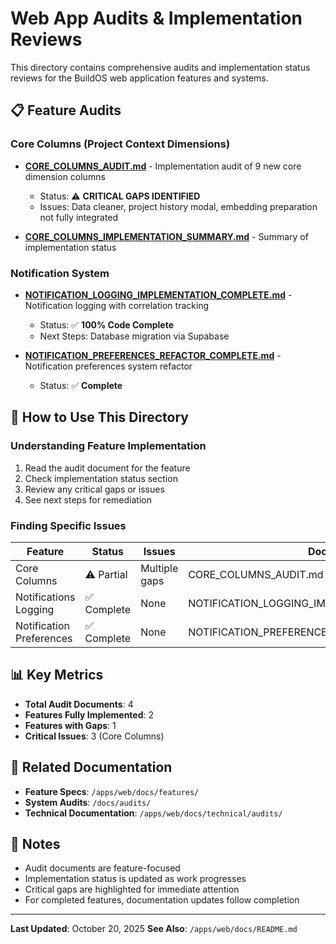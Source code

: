 # Web App Audits & Implementation Reviews

This directory contains comprehensive audits and implementation status reviews for the BuildOS web application features and systems.

## 📋 Feature Audits

### Core Columns (Project Context Dimensions)

- **[CORE_COLUMNS_AUDIT.md](CORE_COLUMNS_AUDIT.md)** - Implementation audit of 9 new core dimension columns
  - Status: ⚠️ **CRITICAL GAPS IDENTIFIED**
  - Issues: Data cleaner, project history modal, embedding preparation not fully integrated

- **[CORE_COLUMNS_IMPLEMENTATION_SUMMARY.md](CORE_COLUMNS_IMPLEMENTATION_SUMMARY.md)** - Summary of implementation status

### Notification System

- **[NOTIFICATION_LOGGING_IMPLEMENTATION_COMPLETE.md](NOTIFICATION_LOGGING_IMPLEMENTATION_COMPLETE.md)** - Notification logging with correlation tracking
  - Status: ✅ **100% Code Complete**
  - Next Steps: Database migration via Supabase

- **[NOTIFICATION_PREFERENCES_REFACTOR_COMPLETE.md](NOTIFICATION_PREFERENCES_REFACTOR_COMPLETE.md)** - Notification preferences system refactor
  - Status: ✅ **Complete**

## 🎯 How to Use This Directory

### Understanding Feature Implementation

1. Read the audit document for the feature
2. Check implementation status section
3. Review any critical gaps or issues
4. See next steps for remediation

### Finding Specific Issues

| Feature | Status | Issues | Document |
| ------- | ------ | ------ | -------- |
| Core Columns | ⚠️ Partial | Multiple gaps | CORE_COLUMNS_AUDIT.md |
| Notifications Logging | ✅ Complete | None | NOTIFICATION_LOGGING_IMPLEMENTATION_COMPLETE.md |
| Notification Preferences | ✅ Complete | None | NOTIFICATION_PREFERENCES_REFACTOR_COMPLETE.md |

## 📊 Key Metrics

- **Total Audit Documents**: 4
- **Features Fully Implemented**: 2
- **Features with Gaps**: 1
- **Critical Issues**: 3 (Core Columns)

## 🔗 Related Documentation

- **Feature Specs**: `/apps/web/docs/features/`
- **System Audits**: `/docs/audits/`
- **Technical Documentation**: `/apps/web/docs/technical/audits/`

## 📝 Notes

- Audit documents are feature-focused
- Implementation status is updated as work progresses
- Critical gaps are highlighted for immediate attention
- For completed features, documentation updates follow completion

---

**Last Updated**: October 20, 2025
**See Also**: `/apps/web/docs/README.md`
